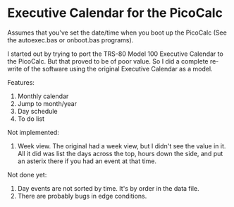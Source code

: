 # Executive Calendar for the PicoCalc

Assumes that you've set the date/time when you boot up the PicoCalc (See the autoexec.bas or onboot.bas programs).

I started out by trying to port the TRS-80 Model 100 Executive Calendar to the PicoCalc.  But that proved to be of poor value.  So I did a complete re-write of the software using the original Executive Calendar as a model.

Features:
1. Monthly calendar
1. Jump to month/year
1. Day schedule
1. To do list

Not implemented:
1. Week view.  The original had a week view, but I didn't see the value in it.  All it did was list the days across the top, hours down the side, and put an asterix there if you had an event at that time.

Not done yet:
1. Day events are not sorted by time.  It's by order in the data file.
1. There are probably bugs in edge conditions.
